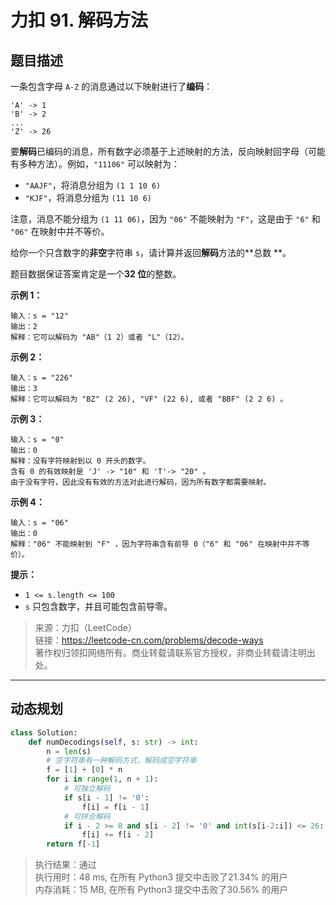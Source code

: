 # 力扣 91. 解码方法

## 题目描述

一条包含字母 `A-Z` 的消息通过以下映射进行了**编码**：

```tetxt
'A' -> 1
'B' -> 2
...
'Z' -> 26
```

要**解码**已编码的消息，所有数字必须基于上述映射的方法，反向映射回字母（可能有多种方法）。例如，`"11106"` 可以映射为：

- `"AAJF"`，将消息分组为 `(1 1 10 6)`
- `"KJF"`，将消息分组为 `(11 10 6)`

注意，消息不能分组为 `(1 11 06)`，因为 `"06"` 不能映射为 `"F"`，这是由于 `"6"` 和 `"06"` 在映射中并不等价。

给你一个只含数字的**非空**字符串 `s`，请计算并返回**解码**方法的**总数 **。

题目数据保证答案肯定是一个**32 位**的整数。

**示例 1：**

```text
输入：s = "12"
输出：2
解释：它可以解码为 "AB"（1 2）或者 "L"（12）。
```

**示例 2：**

```text
输入：s = "226"
输出：3
解释：它可以解码为 "BZ" (2 26), "VF" (22 6), 或者 "BBF" (2 2 6) 。
```

**示例 3：**

```text
输入：s = "0"
输出：0
解释：没有字符映射到以 0 开头的数字。
含有 0 的有效映射是 'J' -> "10" 和 'T'-> "20" 。
由于没有字符，因此没有有效的方法对此进行解码，因为所有数字都需要映射。
```

**示例 4：**

```text
输入：s = "06"
输出：0
解释："06" 不能映射到 "F" ，因为字符串含有前导 0（"6" 和 "06" 在映射中并不等价）。
```

**提示：**

- `1 <= s.length <= 100`
- `s` 只包含数字，并且可能包含前导零。

> 来源：力扣（LeetCode）  
> 链接：<https://leetcode-cn.com/problems/decode-ways>  
> 著作权归领扣网络所有。商业转载请联系官方授权，非商业转载请注明出处。

---

## 动态规划

```python
class Solution:
    def numDecodings(self, s: str) -> int:
        n = len(s)
        # 空字符串有一种解码方式，解码成空字符串
        f = [1] + [0] * n
        for i in range(1, n + 1):
            # 可独立解码
            if s[i - 1] != '0':
                f[i] = f[i - 1]
            # 可拼合解码
            if i - 2 >= 0 and s[i - 2] != '0' and int(s[i-2:i]) <= 26:
                f[i] += f[i - 2]
        return f[-1]
```

> 执行结果：通过  
> 执行用时：48 ms, 在所有 Python3 提交中击败了21.34% 的用户  
> 内存消耗：15 MB, 在所有 Python3 提交中击败了30.56% 的用户
